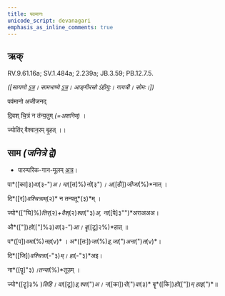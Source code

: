 ```yaml
---
title: पवमानः  
unicode_script: devanagari  
emphasis_as_inline_comments: true
---   
```


## ऋक्

RV.9.61.16a; SV.1.484a; 2.239a; JB.3.59; PB.12.7.5.

*([सायणो [ऽत्र](https://archive.org/stream/RgVedaWithSayanasCommentaryPart4/rv_sayanabhasya_part4#page/n185/mode/1up&sa=D&ust=1542425956327000)। सामभाष्ये [ऽत्र](https://archive.org/details/SamaVedaSanhitaWithSayanabhashyaVolume2SatyavrataSamasrami1876bis_201804/page/n55&sa=D&ust=1542425956327000)। आङ्गीरसो ऽंहीयुः। गायत्री। सोमः।])*

पव॑मानो अजीजनद्  

दि॒वश् चि॒त्रं न त॑न्य॒तुम् *(=अशनिम्)* ।

ज्योति॑र् वैश्वान॒रम् बृ॒हत् ।।

## साम *(जनित्रे द्वे)*

- पारम्परिक-गान-मूलम् [अत्र](https://archive.org/stream/sAmaveda-jaiminIya-paravastu-paramparA-docs/VIVAAHA%20UPANAYANA%20SAAMAANI#page/n1/mode/1up&sa=D&ust=1542425956328000)।

पा*([का]३)*वा*(३-")*अ। मा*([त]%)*नो*(३")*। अ*([ठौ])*जीजा*(%)*नात् ।

दि*([र])*वश्चित्राम्*(२)* न तन्यतू*(३)*म् ।

ज्यो*(["घि]%)*तिर्*(२)*+वैश्*(२)*श्वा*("३)*अ, ना*([पे]३"")*अराअअअ।

औ*(["])*हो*(["]%३)*वा*(३-”)*आ। बॄ*([टू]२%)*हात् ॥

प*([प])*वमा*(%)*नह*(v)* । अ*([तः])*जा*(%)*इ,जा*(")*अना*(")*त*(v)*।

दि*([जि])*वश्चित्रा*(-"३)*म्। हा*(-"३)*अइ।

ना*([पॄ]"३)*।तन्या*(%)*तूउम् ।

ज्यो*([टॄ]३% )*तिहि। वा*([टू])*इ,श्वा*(")*अ। न*([का])*रो*(")*वा*(३)* बॄ*([कि])*हो*(["])*म् हाइ*(")*॥